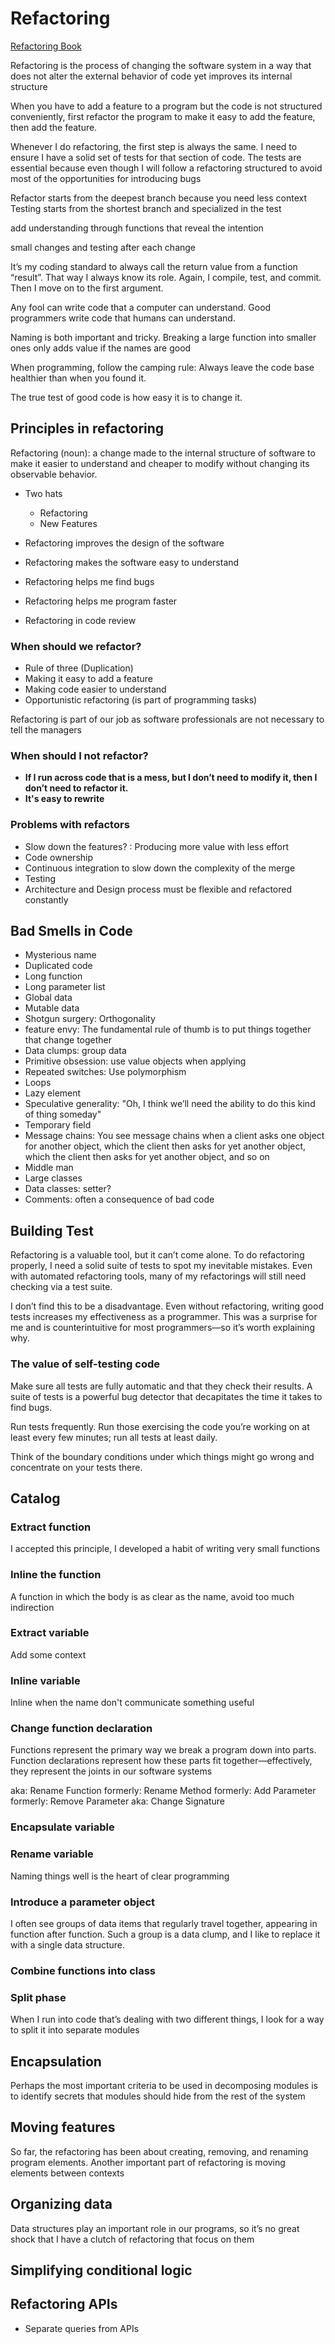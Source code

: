 # Refactoring 

[Refactoring Book](https://www.amazon.com/Refactoring-Improving-Design-Existing-Code/dp/0201485672)

Refactoring is the process of changing the software system in a way that does not alter the external behavior of code yet improves its internal structure

When you have to add a feature to a program but the code is not structured conveniently, first refactor the program to make it easy to add the feature, then add the feature.

Whenever I do refactoring, the first step is always the same. I need to ensure I have a solid set of tests for that section of code. The tests are essential because even though I will follow a refactoring structured to avoid most of the opportunities for introducing bugs

Refactor starts from the deepest branch because you need less context
Testing starts from the shortest branch and specialized in the test

add understanding through functions that reveal the intention

small changes and testing after each change

It’s my coding standard to always call the return value from a function “result”. That way I always know its role. Again, I compile, test, and commit. Then I move on to the first argument.

Any fool can write code that a computer can understand. Good programmers write code that humans can understand.

Naming is both important and tricky. Breaking a large function into smaller ones only adds value if the names are good

When programming, follow the camping rule: Always leave the code base healthier than when you found it.

The true test of good code is how easy it is to change it.

## Principles in refactoring

Refactoring (noun): a change made to the internal structure of software to make it easier to understand and cheaper to modify without changing its observable behavior.

- Two hats
    * Refactoring
    * New Features

- Refactoring improves the design of the software
- Refactoring makes the software easy to understand
- Refactoring helps me find bugs
- Refactoring helps me program faster
- Refactoring in code review

### When should we refactor?

- Rule of three (Duplication)
- Making it easy to add a feature
- Making code easier to understand
- Opportunistic refactoring (is part of programming tasks)

Refactoring is part of our job as software professionals are not necessary to tell the managers

### When should I not refactor?

- **If I run across code that is a mess, but I don’t need to modify it, then I don’t need to refactor it.**
- **It's easy to rewrite**

### Problems with refactors

- Slow down the features? : Producing more value with less effort
- Code ownership
- Continuous integration to slow down the complexity of the merge 
- Testing
- Architecture and Design process must be flexible and refactored constantly

## Bad Smells in Code

- Mysterious name
- Duplicated code
- Long function
- Long parameter list
- Global data
- Mutable data
- Shotgun surgery: Orthogonality
- feature envy: The fundamental rule of thumb is to put things together that change together
- Data clumps: group data
- Primitive obsession: use value objects when applying
- Repeated switches: Use polymorphism
- Loops
- Lazy element
- Speculative generality: "Oh, I think we’ll need the ability to do this kind of thing someday"
- Temporary field
- Message chains: You see message chains when a client asks one object for another object, which the client then asks for yet another object, which the client then asks for yet another object, and so on
- Middle man
- Large classes
- Data classes: setter?
- Comments: often a consequence of bad code

## Building Test

Refactoring is a valuable tool, but it can’t come alone. To do refactoring properly, I need a solid suite of tests to spot my inevitable mistakes. Even with automated refactoring tools, many of my refactorings will still need checking via a test suite.

I don’t find this to be a disadvantage. Even without refactoring, writing good tests increases my effectiveness as a programmer. This was a surprise for me and is counterintuitive for most programmers—so it’s worth explaining why.

### The value of self-testing code

Make sure all tests are fully automatic and that they check their results.
A suite of tests is a powerful bug detector that decapitates the time it takes to find bugs.

Run tests frequently. Run those exercising the code you’re working on at least every few minutes; run all tests at least daily.

Think of the boundary conditions under which things might go wrong and concentrate on your tests there.


## Catalog

### Extract function

I accepted this principle, I developed a habit of writing very small functions

### Inline the function

A function in which the body is as clear as the name, avoid too much indirection

### Extract variable

Add some context

### Inline variable

Inline when the name don't communicate something useful

### Change function declaration

Functions represent the primary way we break a program down into parts. Function declarations represent how these parts fit together—effectively, they represent the joints in our software systems

aka: Rename Function
formerly: Rename Method
formerly: Add Parameter
formerly: Remove Parameter
aka: Change Signature

### Encapsulate variable

### Rename variable
Naming things well is the heart of clear programming

### Introduce a parameter object

I often see groups of data items that regularly travel together, appearing in function after function. Such a group is a data clump, and I like to replace it with a single data structure.

### Combine functions into class

### Split phase
When I run into code that’s dealing with two different things, I look for a way to split it into separate modules

## Encapsulation

Perhaps the most important criteria to be used in decomposing modules is to identify secrets that modules should hide from the rest of the system

## Moving features

So far, the refactoring has been about creating, removing, and renaming program elements. Another important part of refactoring is moving elements between contexts

## Organizing data

Data structures play an important role in our programs, so it’s no great shock that I have a clutch of refactoring that focus on them

## Simplifying conditional logic

## Refactoring APIs
- Separate queries from APIs

